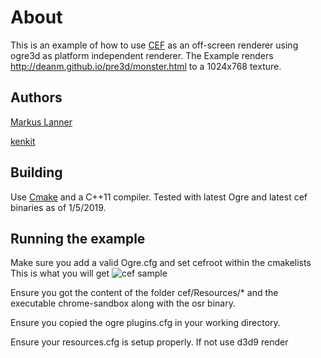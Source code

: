 # About
This is an example of how to use [CEF](https://code.google.com/p/chromiumembedded) as an off-screen renderer using ogre3d as platform independent renderer.
The Example renders http://deanm.github.io/pre3d/monster.html to a 1024x768 texture.
## Authors
[Markus Lanner](http://markus-lanner.com)

[kenkit](https://github.com/kenkit/cef_osr/commits?author=kenkit)
## Building
Use [Cmake](http://cmake.org) and a C++11 compiler.
Tested with latest Ogre and latest cef binaries as of 1/5/2019.
## Running the example

Make sure you add a valid Ogre.cfg and set cefroot within the cmakelists
This is what you will get
![cef sample]( https://i.imgur.com/pvziPKd.gif "Cef")

Ensure you got the content of the folder cef/Resources/* and the executable chrome-sandbox along with the osr binary.

Ensure you copied the ogre plugins.cfg in your working directory.

Ensure your resources.cfg is setup properly. If not use d3d9 render